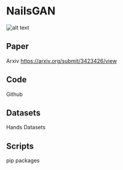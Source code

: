 # NailsGAN
![alt text](samples/663000_reference.jpg "Title")

## Paper
Arxiv
https://arxiv.org/submit/3423426/view

## Code
Github

## Datasets
Hands Datasets


## Scripts
pip packages
